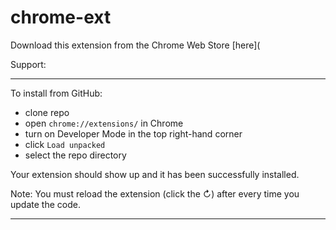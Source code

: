 # chrome-ext

Download this extension from the Chrome Web Store [here](


Support: 

---

To install from GitHub:

- clone repo
- open `chrome://extensions/` in Chrome
- turn on Developer Mode in the top right-hand corner
- click `Load unpacked`
- select the repo directory

Your extension should show up and it has been successfully installed.

Note: You must reload the extension (click the ↻) after every time you update the code.

---

